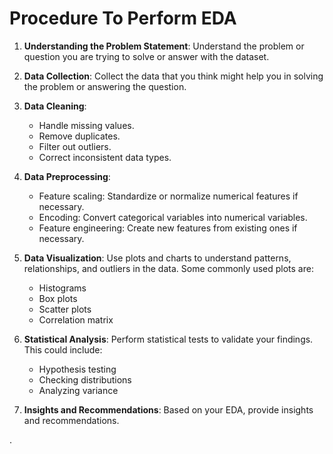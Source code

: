 # Procedure To Perform EDA
1. **Understanding the Problem Statement**: Understand the problem or question you are trying to solve or answer with the dataset.

2. **Data Collection**: Collect the data that you think might help you in solving the problem or answering the question.

3. **Data Cleaning**:
    - Handle missing values.
    - Remove duplicates.
    - Filter out outliers.
    - Correct inconsistent data types.

4. **Data Preprocessing**:
    - Feature scaling: Standardize or normalize numerical features if necessary.
    - Encoding: Convert categorical variables into numerical variables.
    - Feature engineering: Create new features from existing ones if necessary.

5. **Data Visualization**: Use plots and charts to understand patterns, relationships, and outliers in the data. Some commonly used plots are:
    - Histograms
    - Box plots
    - Scatter plots
    - Correlation matrix

6. **Statistical Analysis**: Perform statistical tests to validate your findings. This could include:
    - Hypothesis testing
    - Checking distributions
    - Analyzing variance

7. **Insights and Recommendations**: Based on your EDA, provide insights and recommendations.

.
